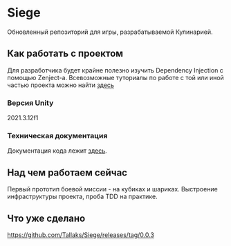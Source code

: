 # Siege

Обновленный репозиторий для игры, разрабатываемой Кулинарией. 

## Как работать с проектом

Для разработчика будет крайне полезно изучить Dependency Injection с помощью Zenject-а. Всевозможные туториалы по работе с той или иной частью проекта можно найти [здесь](Siege-doc/HowTo/ReadMe.md)

### Версия Unity

2021.3.12f1

### Техническая документация

Документация кода лежит [здесь](Siege-doc/API%20Documentation/Readme.md).

## Над чем работаем сейчас

Первый прототип боевой миссии - на кубиках и шариках. Выстроение инфраструктуры проекта, проба TDD на практике. 

## Что уже сделано
https://github.com/Tallaks/Siege/releases/tag/0.0.3